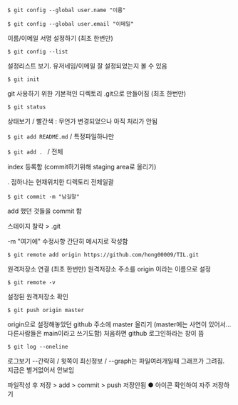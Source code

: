 `$ git config --global user.name "이름"`

`$ git config --global user.email "이메일"`

이름/이메일 서명 설정하기 (최초 한번만)

`$ git config --list `

설정리스트 보기. 유저네임/이메일 잘 설정되었는지 볼 수 있음

`$ git init`

git 사용하기 위한 기본적인 디렉토리 .git으로 만들어짐 (최초 한번만)

`$ git status`

상태보기 / 빨간색 : 무언가 변경되었으나 아직 처리가 안됨

`$ git add README.md` / 특정파일하나만

`$ git add . ` / 전체

index 등록함 (commit하기위해 staging area로 올리기)

. 점하나는 현재위치한 디렉토리 전체일괄

`$ git commit -m "남길말"`

add 했던 것들을 commit 함

스테이지 찰칵 > .git 

-m "여기에" 수정사항 간단히 메시지로 작성함

`$ git remote add origin https://github.com/hong00009/TIL.git`
 
  원격저장소 연결 (최초 한번만) 원격저장소 주소를 origin 이라는 이름으로 설정

`$ git remote -v`

설정된 원격저장소 확인

`$ git push origin master`

origin으로 설정해놓았던 github 주소에 master 올리기
(master에는 사연이 있어서... 다른사람들은 main이라고 쓰기도함)
처음하면 github 로그인하라는 창이 뜸

`$ git log --oneline`

로그보기 --간략히 / 윗쪽이 최신정보 / --graph는 파일여러개일때 그래프가 그려짐. 지금은 별거없어서 안보임

파일작성 후 저장 > add > commit > push 
저장안됨 ● 아이콘 확인하여 자주 저장하기